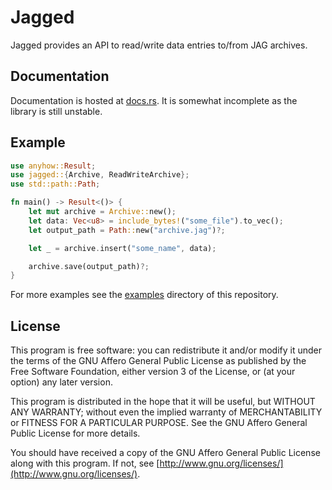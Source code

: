 # Jagged
Jagged provides an API to read/write data entries to/from JAG archives.

## Documentation
Documentation is hosted at [docs.rs](https://docs.rs/jagged/0.1.0/jagged/).
It is somewhat incomplete as the library is still unstable.

## Example
```rust
use anyhow::Result;
use jagged::{Archive, ReadWriteArchive};
use std::path::Path;

fn main() -> Result<()> {
    let mut archive = Archive::new();
    let data: Vec<u8> = include_bytes!("some_file").to_vec();
    let output_path = Path::new("archive.jag")?;

    let _ = archive.insert("some_name", data);

    archive.save(output_path)?;
}
```

For more examples see the [examples](https://github.com/hikilaka/jagged/tree/master/examples) directory of this repository.

## License
This program is free software: you can redistribute it and/or modify it under the terms of the GNU Affero General Public License as published by the Free Software Foundation, either version 3 of the License, or (at your option) any later version.

This program is distributed in the hope that it will be useful, but WITHOUT ANY WARRANTY; without even the implied warranty of MERCHANTABILITY or FITNESS FOR A PARTICULAR PURPOSE. See the GNU Affero General Public License for more details.

You should have received a copy of the GNU Affero General Public License along with this program. If not, see [http://www.gnu.org/licenses/](http://www.gnu.org/licenses/).
